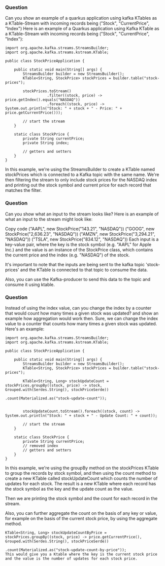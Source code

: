 ### Question
Can you show an example of a quarkus application using kafka KTables as a KTable-Stream with incoming records being ("Stock", "CurrentPrice", "Index")
Here is an example of a Quarkus application using Kafka KTable as a KTable-Stream with incoming records being ("Stock", "CurrentPrice", "Index"):

````
import org.apache.kafka.streams.StreamsBuilder;
import org.apache.kafka.streams.kstream.KTable;

public class StockPriceApplication {

    public static void main(String[] args) {
        StreamsBuilder builder = new StreamsBuilder();
        KTable<String, StockPrice> stockPrices = builder.table("stock-prices");

        stockPrices.toStream()
                   .filter((stock, price) -> price.getIndex().equals("NASDAQ"))
                   .foreach((stock, price) -> System.out.println("Stock: " + stock + " - Price: " + price.getCurrentPrice()));

        // start the stream
    }

    static class StockPrice {
        private String currentPrice;
        private String index;

        // getters and setters
    }
}
````
In this example, we're using the StreamsBuilder to create a KTable named stockPrices which is connected to a Kafka topic with the same name. We're then filtering the stream to only include stock prices for the NASDAQ index and printing out the stock symbol and current price for each record that matches the filter.


### Question
Can you show what an input to the stream looks like?
Here is an example of what an input to the stream might look like:

Copy code
("AAPL", new StockPrice("143.21", "NASDAQ"))
("GOOG", new StockPrice("2,636.23", "NASDAQ"))
("AMZN", new StockPrice("3,294.21", "NASDAQ"))
("TSLA", new StockPrice("834.12", "NASDAQ"))
Each input is a key-value pair, where the key is the stock symbol (e.g. "AAPL" for Apple Inc.) and the value is an instance of the StockPrice class, which contains the current price and the index (e.g. "NASDAQ") of the stock.

It's important to note that the inputs are being sent to the kafka topic 'stock-prices' and the KTable is connected to that topic to consume the data.

Also, you can use the Kafka-producer to send this data to the topic and consume it using ktable.


### Question

Instead of using the index value, can you change the index by a counter that would count how many times a given stock was updated? and show an example how aggregation would work then.
Sure, we can change the index value to a counter that counts how many times a given stock was updated. Here's an example:

```
import org.apache.kafka.streams.StreamsBuilder;
import org.apache.kafka.streams.kstream.KTable;

public class StockPriceApplication {

    public static void main(String[] args) {
        StreamsBuilder builder = new StreamsBuilder();
        KTable<String, StockPrice> stockPrices = builder.table("stock-prices");

        KTable<String, Long> stockUpdateCount = stockPrices.groupBy((stock, price) -> stock, Grouped.with(Serdes.String(), stockPriceSerde))
                                                              .count(Materialized.as("stock-update-count"));


        stockUpdateCount.toStream().foreach((stock, count) -> System.out.println("Stock: " + stock + " - Update Count: " + count));

        // start the stream
    }

    static class StockPrice {
        private String currentPrice;
        // removed index
        // getters and setters
    }
}
```

In this example, we're using the groupBy method on the stockPrices KTable to group the records by stock symbol, and then using the count method to create a new KTable called stockUpdateCount which counts the number of updates for each stock. The result is a new KTable where each record has the stock symbol as the key and the update count as the value.

Then we are printing the stock symbol and the count for each record in the stream.

Also, you can further aggregate the count on the basis of any key or value, for example on the basis of the current stock price, by using the aggregate method.

```
KTable<String, Long> stockUpdateCountByPrice = stockPrices.groupBy((stock, price) -> price.getCurrentPrice(), Grouped.with(Serdes.String(), stockPriceSerde))
                                                              .count(Materialized.as("stock-update-count-by-price"));
This would give you a Ktable where the key is the current stock price and the value is the number of updates for each stock price.
```